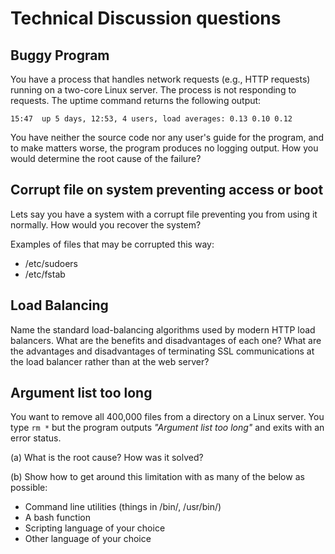 # Technical Discussion questions

## Buggy Program

You have a process that handles network requests (e.g., HTTP requests) running on a two-core Linux server. The process is not responding to requests. The uptime command returns the following output:

```
15:47  up 5 days, 12:53, 4 users, load averages: 0.13 0.10 0.12
```

You have neither the source code nor any user's guide for the program, and to make matters worse, the program produces no logging output. How you would determine the root cause of the failure?

## Corrupt file on system preventing access or boot

Lets say you have a system with a corrupt file preventing you from using it normally. How would you recover the system?

Examples of files that may be corrupted this way:
* /etc/sudoers
* /etc/fstab


## Load Balancing

Name the standard load-balancing algorithms used by modern HTTP load balancers. What are the benefits and disadvantages of each one? What are the advantages and disadvantages of terminating SSL communications at the load balancer rather than at the web server?

## Argument list too long

You want to remove all 400,000 files from a directory on a Linux server. You type `rm *` but the program outputs *"Argument list too long"* and exits with an error status.

(a) What is the root cause? How was it solved?

(b) Show how to get around this limitation with as many of the below as possible:

  - Command line utilities (things in /bin/, /usr/bin/)
  - A bash function
  - Scripting language of your choice
  - Other language of your choice
